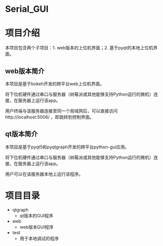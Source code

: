 # Serial_GUI

# 项目介绍

本项目包含两个子项目：1. web版本的上位机界面；2. 基于pyqt的本地上位机界面。

## web版本简介

本项目是基于bokeh开发的跨平台web上位机界面。

将下位机硬件通过串口与服务器（树莓派或其他能够支持Python运行的微机）连接，在服务器上运行该app。

用户终端与该服务器连接至同一个局域网后，可以直接访问http://localhost:5006/ ，即跳转到控制界面。

## qt版本简介

本项目是基于pyqt5和pyqtgraph开发的跨平台python-gui应用。

将下位机硬件通过串口与服务器（树莓派或其他能够支持Python运行的微机）连接，在服务器上运行该app。

用户可以在该服务器本地上运行该程序。

# 项目目录

* qtgraph
  * qt版本的GUI程序
* web
  * web版本GUI程序
* test
  * 用于本地调试的程序
